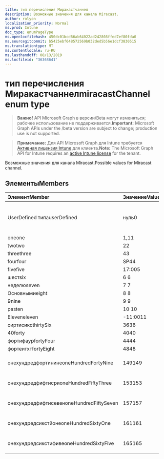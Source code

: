 ```yaml
---
title: тип перечисления Миракастчаннел
description: Возможные значения для канала Miracast.
author: rolyon
localization_priority: Normal
ms.prod: Intune
doc_type: enumPageType
ms.openlocfilehash: 450dc01bcd66ab64022ad242808ffed7ef80fda0
ms.sourcegitcommit: b5425ebf648572569b032ded5b56e1dcf3830515
ms.translationtype: MT
ms.contentlocale: ru-RU
ms.lasthandoff: 08/13/2019
ms.locfileid: "36368641"
---
```

# <a name="miracastchannel-enum-type"></a><span data-ttu-id="a5631-103">тип перечисления Миракастчаннел</span><span class="sxs-lookup"><span data-stu-id="a5631-103">miracastChannel enum type</span></span>

> <span data-ttu-id="a5631-104">**Важно!** API Microsoft Graph в версии/Beta могут изменяться; рабочее использование не поддерживается.</span><span class="sxs-lookup"><span data-stu-id="a5631-104">**Important:** Microsoft Graph APIs under the /beta version are subject to change; production use is not supported.</span></span>

> <span data-ttu-id="a5631-105">**Примечание:** Для API Microsoft Graph для Intune требуется [Активная лицензия Intune](https://go.microsoft.com/fwlink/?linkid=839381) для клиента.</span><span class="sxs-lookup"><span data-stu-id="a5631-105">**Note:** The Microsoft Graph API for Intune requires an [active Intune license](https://go.microsoft.com/fwlink/?linkid=839381) for the tenant.</span></span>

<span data-ttu-id="a5631-106">Возможные значения для канала Miracast.</span><span class="sxs-lookup"><span data-stu-id="a5631-106">Possible values for Miracast channel.</span></span>

## <a name="members"></a><span data-ttu-id="a5631-107">Элементы</span><span class="sxs-lookup"><span data-stu-id="a5631-107">Members</span></span>
|<span data-ttu-id="a5631-108">Элемент</span><span class="sxs-lookup"><span data-stu-id="a5631-108">Member</span></span>|<span data-ttu-id="a5631-109">Значение</span><span class="sxs-lookup"><span data-stu-id="a5631-109">Value</span></span>|<span data-ttu-id="a5631-110">Описание</span><span class="sxs-lookup"><span data-stu-id="a5631-110">Description</span></span>|
|:---|:---|:---|
|<span data-ttu-id="a5631-111">UserDefined типа</span><span class="sxs-lookup"><span data-stu-id="a5631-111">userDefined</span></span>|<span data-ttu-id="a5631-112">нуль</span><span class="sxs-lookup"><span data-stu-id="a5631-112">0</span></span>|<span data-ttu-id="a5631-113">Пользователь определен, значение по умолчанию, без намерения.</span><span class="sxs-lookup"><span data-stu-id="a5631-113">User Defined, default value, no intent.</span></span>|
|<span data-ttu-id="a5631-114">one</span><span class="sxs-lookup"><span data-stu-id="a5631-114">one</span></span>|<span data-ttu-id="a5631-115">1,1</span><span class="sxs-lookup"><span data-stu-id="a5631-115">1</span></span>|<span data-ttu-id="a5631-116">Один.</span><span class="sxs-lookup"><span data-stu-id="a5631-116">One.</span></span>|
|<span data-ttu-id="a5631-117">two</span><span class="sxs-lookup"><span data-stu-id="a5631-117">two</span></span>|<span data-ttu-id="a5631-118">2</span><span class="sxs-lookup"><span data-stu-id="a5631-118">2</span></span>|<span data-ttu-id="a5631-119">2.</span><span class="sxs-lookup"><span data-stu-id="a5631-119">Two.</span></span>|
|<span data-ttu-id="a5631-120">three</span><span class="sxs-lookup"><span data-stu-id="a5631-120">three</span></span>|<span data-ttu-id="a5631-121">4</span><span class="sxs-lookup"><span data-stu-id="a5631-121">3</span></span>|<span data-ttu-id="a5631-122">Трёх.</span><span class="sxs-lookup"><span data-stu-id="a5631-122">Three.</span></span>|
|<span data-ttu-id="a5631-123">four</span><span class="sxs-lookup"><span data-stu-id="a5631-123">four</span></span>|<span data-ttu-id="a5631-124">SP4</span><span class="sxs-lookup"><span data-stu-id="a5631-124">4</span></span>|<span data-ttu-id="a5631-125">Четыре.</span><span class="sxs-lookup"><span data-stu-id="a5631-125">Four.</span></span>|
|<span data-ttu-id="a5631-126">five</span><span class="sxs-lookup"><span data-stu-id="a5631-126">five</span></span>|<span data-ttu-id="a5631-127">17:00</span><span class="sxs-lookup"><span data-stu-id="a5631-127">5</span></span>|<span data-ttu-id="a5631-128">Следующих.</span><span class="sxs-lookup"><span data-stu-id="a5631-128">Five.</span></span>|
|<span data-ttu-id="a5631-129">шест</span><span class="sxs-lookup"><span data-stu-id="a5631-129">six</span></span>|<span data-ttu-id="a5631-130">6 </span><span class="sxs-lookup"><span data-stu-id="a5631-130">6</span></span>|<span data-ttu-id="a5631-131">Шест.</span><span class="sxs-lookup"><span data-stu-id="a5631-131">Six.</span></span>|
|<span data-ttu-id="a5631-132">неделю</span><span class="sxs-lookup"><span data-stu-id="a5631-132">seven</span></span>|<span data-ttu-id="a5631-133">7 </span><span class="sxs-lookup"><span data-stu-id="a5631-133">7</span></span>|<span data-ttu-id="a5631-134">Неделю.</span><span class="sxs-lookup"><span data-stu-id="a5631-134">Seven.</span></span>|
|<span data-ttu-id="a5631-135">Основными</span><span class="sxs-lookup"><span data-stu-id="a5631-135">eight</span></span>|<span data-ttu-id="a5631-136">8 </span><span class="sxs-lookup"><span data-stu-id="a5631-136">8</span></span>|<span data-ttu-id="a5631-137">Основными.</span><span class="sxs-lookup"><span data-stu-id="a5631-137">Eight.</span></span>|
|<span data-ttu-id="a5631-138">9</span><span class="sxs-lookup"><span data-stu-id="a5631-138">nine</span></span>|<span data-ttu-id="a5631-139">9 </span><span class="sxs-lookup"><span data-stu-id="a5631-139">9</span></span>|<span data-ttu-id="a5631-140">9.</span><span class="sxs-lookup"><span data-stu-id="a5631-140">Nine.</span></span>|
|<span data-ttu-id="a5631-141">раз</span><span class="sxs-lookup"><span data-stu-id="a5631-141">ten</span></span>|<span data-ttu-id="a5631-142">10 </span><span class="sxs-lookup"><span data-stu-id="a5631-142">10</span></span>|<span data-ttu-id="a5631-143">Раз.</span><span class="sxs-lookup"><span data-stu-id="a5631-143">Ten.</span></span>|
|<span data-ttu-id="a5631-144">Eleven</span><span class="sxs-lookup"><span data-stu-id="a5631-144">eleven</span></span>|<span data-ttu-id="a5631-145">-11:00</span><span class="sxs-lookup"><span data-stu-id="a5631-145">11</span></span>|<span data-ttu-id="a5631-146">Eleven.</span><span class="sxs-lookup"><span data-stu-id="a5631-146">Eleven.</span></span>|
|<span data-ttu-id="a5631-147">сиртисикс</span><span class="sxs-lookup"><span data-stu-id="a5631-147">thirtySix</span></span>|<span data-ttu-id="a5631-148">36</span><span class="sxs-lookup"><span data-stu-id="a5631-148">36</span></span>|<span data-ttu-id="a5631-149">36.</span><span class="sxs-lookup"><span data-stu-id="a5631-149">Thirty-Six.</span></span>|
|<span data-ttu-id="a5631-150">40</span><span class="sxs-lookup"><span data-stu-id="a5631-150">forty</span></span>|<span data-ttu-id="a5631-151">40</span><span class="sxs-lookup"><span data-stu-id="a5631-151">40</span></span>|<span data-ttu-id="a5631-152">40.</span><span class="sxs-lookup"><span data-stu-id="a5631-152">Forty.</span></span>|
|<span data-ttu-id="a5631-153">фортифаур</span><span class="sxs-lookup"><span data-stu-id="a5631-153">fortyFour</span></span>|<span data-ttu-id="a5631-154">44</span><span class="sxs-lookup"><span data-stu-id="a5631-154">44</span></span>|<span data-ttu-id="a5631-155">44.</span><span class="sxs-lookup"><span data-stu-id="a5631-155">Forty-Four.</span></span>|
|<span data-ttu-id="a5631-156">фортеигхт</span><span class="sxs-lookup"><span data-stu-id="a5631-156">fortyEight</span></span>|<span data-ttu-id="a5631-157">48</span><span class="sxs-lookup"><span data-stu-id="a5631-157">48</span></span>|<span data-ttu-id="a5631-158">48.</span><span class="sxs-lookup"><span data-stu-id="a5631-158">Forty-Eight.</span></span>|
|<span data-ttu-id="a5631-159">онехундредфортинине</span><span class="sxs-lookup"><span data-stu-id="a5631-159">oneHundredFortyNine</span></span>|<span data-ttu-id="a5631-160">149</span><span class="sxs-lookup"><span data-stu-id="a5631-160">149</span></span>|<span data-ttu-id="a5631-161">Онехундредфорти — девять.</span><span class="sxs-lookup"><span data-stu-id="a5631-161">OneHundredForty-Nine.</span></span>|
|<span data-ttu-id="a5631-162">онехундредфифтисри</span><span class="sxs-lookup"><span data-stu-id="a5631-162">oneHundredFiftyThree</span></span>|<span data-ttu-id="a5631-163">153</span><span class="sxs-lookup"><span data-stu-id="a5631-163">153</span></span>|<span data-ttu-id="a5631-164">Онехундредфифти — три.</span><span class="sxs-lookup"><span data-stu-id="a5631-164">OneHundredFifty-Three.</span></span>|
|<span data-ttu-id="a5631-165">онехундредфифтисевен</span><span class="sxs-lookup"><span data-stu-id="a5631-165">oneHundredFiftySeven</span></span>|<span data-ttu-id="a5631-166">157</span><span class="sxs-lookup"><span data-stu-id="a5631-166">157</span></span>|<span data-ttu-id="a5631-167">Онехундредфифти — семь.</span><span class="sxs-lookup"><span data-stu-id="a5631-167">OneHundredFifty-Seven.</span></span>|
|<span data-ttu-id="a5631-168">онехундредсикстйоне</span><span class="sxs-lookup"><span data-stu-id="a5631-168">oneHundredSixtyOne</span></span>|<span data-ttu-id="a5631-169">161</span><span class="sxs-lookup"><span data-stu-id="a5631-169">161</span></span>|<span data-ttu-id="a5631-170">Онехундредсиксти — один.</span><span class="sxs-lookup"><span data-stu-id="a5631-170">OneHundredSixty-One.</span></span>|
|<span data-ttu-id="a5631-171">онехундредсикстифиве</span><span class="sxs-lookup"><span data-stu-id="a5631-171">oneHundredSixtyFive</span></span>|<span data-ttu-id="a5631-172">165</span><span class="sxs-lookup"><span data-stu-id="a5631-172">165</span></span>|<span data-ttu-id="a5631-173">Онехундредсиксти — пять.</span><span class="sxs-lookup"><span data-stu-id="a5631-173">OneHundredSixty-Five.</span></span>|



